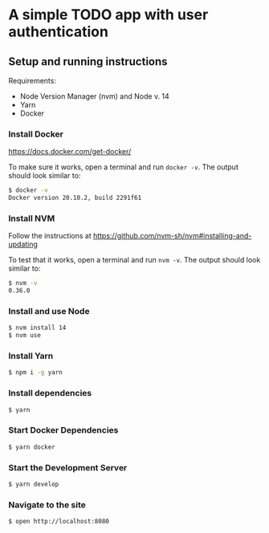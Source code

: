 # A simple TODO app with user authentication

## Setup and running instructions

Requirements:

- Node Version Manager (nvm) and Node v. 14
- Yarn
- Docker

### Install Docker

https://docs.docker.com/get-docker/

To make sure it works, open a terminal and run `docker -v`. The output should look similar to:

```bash
$ docker -v
Docker version 20.10.2, build 2291f61
```

### Install NVM

Follow the instructions at https://github.com/nvm-sh/nvm#installing-and-updating

To test that it works, open a terminal and run `nvm -v`. The output should look similar to:

```bash
$ nvm -v
0.36.0
```

### Install and use Node

```bash
$ nvm install 14
$ nvm use
```

### Install Yarn

```bash
$ npm i -g yarn
```

### Install dependencies

```bash
$ yarn
```

### Start Docker Dependencies

```bash
$ yarn docker
```

### Start the Development Server

```bash
$ yarn develop
```

### Navigate to the site

```bash
$ open http://localhost:8080
```
